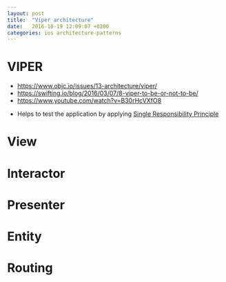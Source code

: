 ```yaml
---
layout: post
title:  "Viper architecture"
date:   2016-10-19 12:09:07 +0200
categories: ios architecture-patterns
---
```


# VIPER
* https://www.objc.io/issues/13-architecture/viper/
* https://swifting.io/blog/2016/03/07/8-viper-to-be-or-not-to-be/
* https://www.youtube.com/watch?v=B30rHcVXfO8

- Helps to test the application by applying [Single Responsibility Principle](./s-o-l-i-d-principles.httml)

# View

# Interactor

# Presenter

# Entity

# Routing
